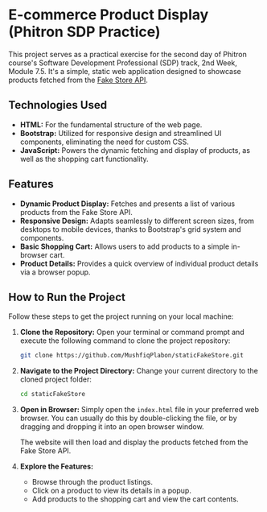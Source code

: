 # E-commerce Product Display (Phitron SDP Practice)

This project serves as a practical exercise for the second day of Phitron course's Software Development Professional (SDP) track, 2nd Week, Module 7.5. It's a simple, static web application designed to showcase products fetched from the [Fake Store API](https://fakestoreapi.com/).

## Technologies Used

* **HTML:** For the fundamental structure of the web page.
* **Bootstrap:** Utilized for responsive design and streamlined UI components, eliminating the need for custom CSS.
* **JavaScript:** Powers the dynamic fetching and display of products, as well as the shopping cart functionality.

## Features

* **Dynamic Product Display:** Fetches and presents a list of various products from the Fake Store API.
* **Responsive Design:** Adapts seamlessly to different screen sizes, from desktops to mobile devices, thanks to Bootstrap's grid system and components.
* **Basic Shopping Cart:** Allows users to add products to a simple in-browser cart.
* **Product Details:** Provides a quick overview of individual product details via a browser popup.

## How to Run the Project

Follow these steps to get the project running on your local machine:

1.  **Clone the Repository:**
    Open your terminal or command prompt and execute the following command to clone the project repository:

    ```bash
    git clone https://github.com/MushfiqPlabon/staticFakeStore.git
    ```

2.  **Navigate to the Project Directory:**
    Change your current directory to the cloned project folder:

    ```bash
    cd staticFakeStore
    ```

3.  **Open in Browser:**
    Simply open the `index.html` file in your preferred web browser. You can usually do this by double-clicking the file, or by dragging and dropping it into an open browser window.

    The website will then load and display the products fetched from the Fake Store API.
4.  **Explore the Features:**
    - Browse through the product listings.
    - Click on a product to view its details in a popup.
    - Add products to the shopping cart and view the cart contents.
